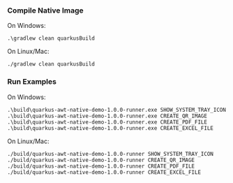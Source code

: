 ### Compile Native Image

On Windows:

```shell
.\gradlew clean quarkusBuild
```

On Linux/Mac:

```shell
./gradlew clean quarkusBuild
```

### Run Examples

On Windows:

```shell
.\build\quarkus-awt-native-demo-1.0.0-runner.exe SHOW_SYSTEM_TRAY_ICON
.\build\quarkus-awt-native-demo-1.0.0-runner.exe CREATE_QR_IMAGE
.\build\quarkus-awt-native-demo-1.0.0-runner.exe CREATE_PDF_FILE
.\build\quarkus-awt-native-demo-1.0.0-runner.exe CREATE_EXCEL_FILE
```

On Linux/Mac:

```shell
./build/quarkus-awt-native-demo-1.0.0-runner SHOW_SYSTEM_TRAY_ICON
./build/quarkus-awt-native-demo-1.0.0-runner CREATE_QR_IMAGE
./build/quarkus-awt-native-demo-1.0.0-runner CREATE_PDF_FILE
./build/quarkus-awt-native-demo-1.0.0-runner CREATE_EXCEL_FILE
```